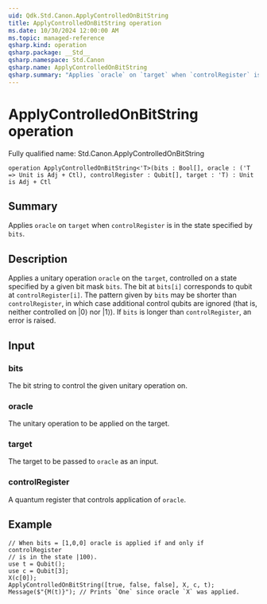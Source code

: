 ```yaml
---
uid: Qdk.Std.Canon.ApplyControlledOnBitString
title: ApplyControlledOnBitString operation
ms.date: 10/30/2024 12:00:00 AM
ms.topic: managed-reference
qsharp.kind: operation
qsharp.package: __Std__
qsharp.namespace: Std.Canon
qsharp.name: ApplyControlledOnBitString
qsharp.summary: "Applies `oracle` on `target` when `controlRegister` is in the state specified by `bits`."
---
```


# ApplyControlledOnBitString operation

Fully qualified name: Std.Canon.ApplyControlledOnBitString

```qsharp
operation ApplyControlledOnBitString<'T>(bits : Bool[], oracle : ('T => Unit is Adj + Ctl), controlRegister : Qubit[], target : 'T) : Unit is Adj + Ctl
```

## Summary
Applies `oracle` on `target` when `controlRegister`
is in the state specified by `bits`.

## Description
Applies a unitary operation `oracle` on the `target`, controlled
on a state specified by a given bit mask `bits`.
The bit at `bits[i]` corresponds to qubit at `controlRegister[i]`.
The pattern given by `bits` may be shorter than `controlRegister`,
in which case additional control qubits are ignored (that is, neither
controlled on |0⟩ nor |1⟩).
If `bits` is longer than `controlRegister`, an error is raised.

## Input
### bits
The bit string to control the given unitary operation on.
### oracle
The unitary operation to be applied on the target.
### target
The target to be passed to `oracle` as an input.
### controlRegister
A quantum register that controls application of `oracle`.

## Example
```qsharp
// When bits = [1,0,0] oracle is applied if and only if controlRegister
// is in the state |100⟩.
use t = Qubit();
use c = Qubit[3];
X(c[0]);
ApplyControlledOnBitString([true, false, false], X, c, t);
Message($"{M(t)}"); // Prints `One` since oracle `X` was applied.
```
